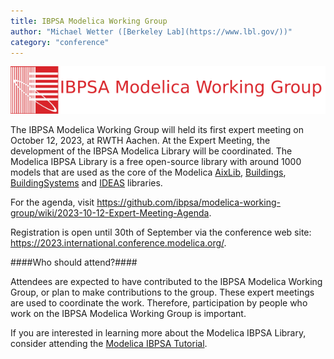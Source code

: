```yaml
---
title: IBPSA Modelica Working Group
author: "Michael Wetter ([Berkeley Lab](https://www.lbl.gov/))"
category: "conference"
---
```


![IBPSA Modelica Group Logo](IBPSA-modelica-working-group.png)

The IBPSA Modelica Working Group will held its first expert meeting on October 12, 2023, at RWTH Aachen.
At the Expert Meeting, the development of the IBPSA Modelica Library will be coordinated.
The Modelica IBPSA Library is a free open-source library with around 1000 models that are used as the core of the Modelica
[AixLib](https://ebc-tools.eonerc.rwth-aachen.de/en/aixlib),
[Buildings](https://simulationresearch.lbl.gov/modelica/),
[BuildingSystems](https://modelica-buildingsystems.de/) and
[IDEAS](https://github.com/open-ideas/IDEAS) libraries.


For the agenda, visit https://github.com/ibpsa/modelica-working-group/wiki/2023-10-12-Expert-Meeting-Agenda.

Registration is open until 30th of September via the conference web site: https://2023.international.conference.modelica.org/.

####Who should attend?####

Attendees are expected to have contributed to the IBPSA Modelica Working Group, or plan to make contributions to the group.
These expert meetings are used to coordinate the work. Therefore, participation by people who work on the IBPSA Modelica Working Group is important.

If you are interested in learning more about the Modelica IBPSA Library,
consider attending the [Modelica IBPSA Tutorial](https://github.com/ibpsa/modelica-working-group/wiki/2023-10-09-Tutorial-Aachen).